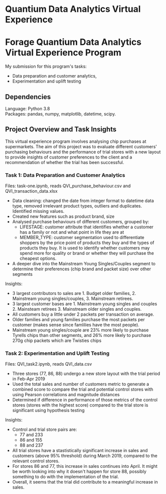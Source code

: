 # Quantium Data Analytics Virtual Experience

# Forage Quantium Data Analytics Virtual Experience Program
My submission for this program's tasks:
- Data preparation and customer analytics,
- Experimentation and uplift testing

## Dependencies
Language: Python 3.8 \
Packages: pandas, numpy, matplotlib, datetime, scipy.

## Project Overview and Task Insights
This virtual experience program involves analysing chip purchases at supermarkets.
The aim of this project was to evaluate different customers' purchasing behaviours and the performance of trial stores with a new layout to provide insights of customer preferences to the client and a recommendation of whether the trial has been successful.

### Task 1: Data Preparation and Customer Analytics
Files: task-one.ipynb, reads QVI_purchase_behaviour.csv and QVI_transaction_data.xlsx
- Data cleaning: changed the date from integer format to datetime data type, removed irrelevant product types, outliers and duplicates. Identified missing values.
- Created new features such as product brand, size
- Analysed purchase behaviours of different customers, grouped by:
  - LIFESTAGE: customer attribute that identifies whether a customer has a family or not and what point in life they are at
  - MEMBER_TYPE: customer segmentation used to differentiate shoppers by the price point of products they buy and the types of products they buy. It is used to identify whether customers may spend more for quality or brand or whether they will purchase the cheapest options.
- A deeper dive into the Mainstream Young Singles/Couples segment to determine their preferences (chip brand and packet size) over other segments

Insights:
- 3 largest contributors to sales are 1. Budget older families, 2. Mainstream young singles/couples, 3. Mainstream retirees.
- 3 largest customer bases are 1. Mainstream young singles and couples 2. Mainsteam retirees 3. Mainstream older singles and couples.
- All customers buy a little under 2 packets per transaction on average.
- Older families and young families purchase the most packets per customer (makes sense since famlilies have the most people).
- Mainstream young singles/couple are 23% more likely to purchase Tyrells chips than other segments, and 26% more likely to purchase 270g chip packets which are Twisties chips

### Task 2: Experimentation and Uplift Testing
Files: QVI_task2.ipynb, reads QVI_data.csv
- Three stores (77, 86, 88) undergo a new store layout with the trial period in Feb-Apr 2019
- Used the total sales and number of customers metric to generate a combined score to compare the trial and potential control stores with using Pearson correlations and magnitude distances
- Determined if difference in performance of those metrics of the control stores (stores with the highest score) compared to the trial store is significant using hypothesis testing

Insights:
- Control and trial store pairs are:
  - 77 and 233
  - 86 and 155
  - 88 and 237
- All trial stores have a stastistically significant increase in sales and customers (above 95% threshold) during March 2019, compared to the relevant control stores.
- For stores 86 and 77, this increase in sales continues into April. It might be worth looking into why it doesn't happen for store 88, possibly something to do with the implementation of the trial.
- Overall, it seems that the trial did contribute to a meaningful increase in sales.
